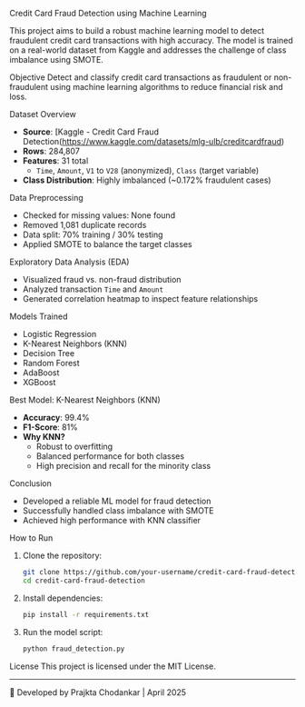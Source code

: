 
Credit Card Fraud Detection using Machine Learning

This project aims to build a robust machine learning model to detect fraudulent credit card transactions with high accuracy. The model is trained on a real-world dataset from Kaggle and addresses the challenge of class imbalance using SMOTE.

Objective
Detect and classify credit card transactions as fraudulent or non-fraudulent using machine learning algorithms to reduce financial risk and loss.

Dataset Overview
- **Source**: [Kaggle - Credit Card Fraud Detection(https://www.kaggle.com/datasets/mlg-ulb/creditcardfraud)
- **Rows**: 284,807
- **Features**: 31 total
  - `Time`, `Amount`, `V1` to `V28` (anonymized), `Class` (target variable)
- **Class Distribution**: Highly imbalanced (~0.172% fraudulent cases)

Data Preprocessing
- Checked for missing values: None found
- Removed 1,081 duplicate records
- Data split: 70% training / 30% testing
- Applied SMOTE to balance the target classes

Exploratory Data Analysis (EDA)
- Visualized fraud vs. non-fraud distribution
- Analyzed transaction `Time` and `Amount`
- Generated correlation heatmap to inspect feature relationships

Models Trained
- Logistic Regression
- K-Nearest Neighbors (KNN)
- Decision Tree
- Random Forest
- AdaBoost
- XGBoost

Best Model: K-Nearest Neighbors (KNN)
- **Accuracy**: 99.4%
- **F1-Score**: 81%
- **Why KNN?**
  - Robust to overfitting
  - Balanced performance for both classes
  - High precision and recall for the minority class

Conclusion
- Developed a reliable ML model for fraud detection
- Successfully handled class imbalance with SMOTE
- Achieved high performance with KNN classifier

How to Run
1. Clone the repository:
   ```bash
   git clone https://github.com/your-username/credit-card-fraud-detection.git
   cd credit-card-fraud-detection
   ```
2. Install dependencies:
   ```bash
   pip install -r requirements.txt
   ```
3. Run the model script:
   ```bash
   python fraud_detection.py
   ```

License
This project is licensed under the MIT License.

---
🔗 Developed by Prajkta Chodankar | April 2025

